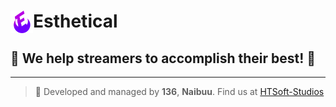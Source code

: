 # <img style="float: left;" height=36px src="./assets/img/favicon.png"> Esthetical </img>


## 🎑 We help streamers to accomplish their best! 🌙

___

> 🌊 Developed and managed by **136**, **Naibuu**. Find us at [HTSoft-Studios](https://htssoft.tk/ "Redirect to htssoft.tk")